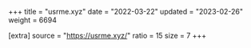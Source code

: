 +++
title = "usrme.xyz"
date = "2022-03-22"
updated = "2023-02-26"
weight = 6694

[extra]
source = "https://usrme.xyz/"
ratio = 15
size = 7
+++
